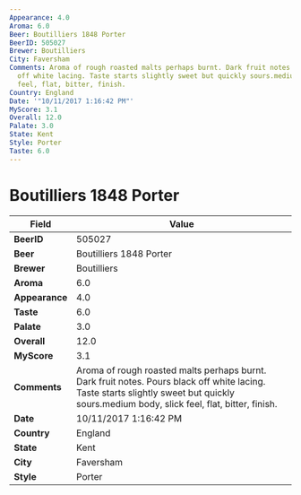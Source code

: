 ```yaml
---
Appearance: 4.0
Aroma: 6.0
Beer: Boutilliers 1848 Porter
BeerID: 505027
Brewer: Boutilliers
City: Faversham
Comments: Aroma of rough roasted malts perhaps burnt. Dark fruit notes. Pours black
  off white lacing. Taste starts slightly sweet but quickly sours.medium body, slick
  feel, flat, bitter, finish.
Country: England
Date: '"10/11/2017 1:16:42 PM"'
MyScore: 3.1
Overall: 12.0
Palate: 3.0
State: Kent
Style: Porter
Taste: 6.0
---
```


# Boutilliers 1848 Porter

| Field         | Value |
|---------------|-------|
| **BeerID** | 505027 |
| **Beer** | Boutilliers 1848 Porter |
| **Brewer** | Boutilliers |
| **Aroma** | 6.0 |
| **Appearance** | 4.0 |
| **Taste** | 6.0 |
| **Palate** | 3.0 |
| **Overall** | 12.0 |
| **MyScore** | 3.1 |
| **Comments** | Aroma of rough roasted malts perhaps burnt. Dark fruit notes. Pours black off white lacing. Taste starts slightly sweet but quickly sours.medium body, slick feel, flat, bitter, finish. |
| **Date** | 10/11/2017 1:16:42 PM |
| **Country** | England |
| **State** | Kent |
| **City** | Faversham |
| **Style** | Porter |
